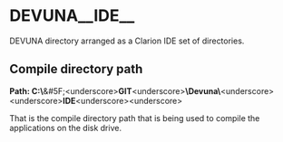 # DEVUNA__IDE__
DEVUNA directory arranged as a Clarion IDE set of directories.

## Compile directory path

**Path: C:\\**&#5F;&lt;underscore&gt;**GIT**&lt;underscore&gt;**\\Devuna\\**&lt;underscore&gt;&lt;underscore&gt;**IDE**&lt;underscore&gt;&lt;underscore&gt;

That is the compile directory path that is being used to compile the applications on the disk drive.
